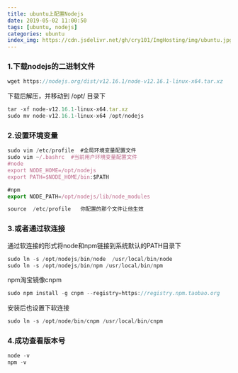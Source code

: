 ```yaml
---
title: ubuntu上配置Nodejs
date: 2019-05-02 11:00:50
tags: [ubuntu, nodejs]
categories: ubuntu
index_img: https://cdn.jsdelivr.net/gh/cry101/ImgHosting/img/ubuntu.jpg
---
```


### 1.下载nodejs的二进制文件
```js
wget https://nodejs.org/dist/v12.16.1/node-v12.16.1-linux-x64.tar.xz
```
下载后解压，并移动到 /opt/ 目录下
```js
tar -xf node-v12.16.1-linux-x64.tar.xz
sudo mv node-v12.16.1-linux-x64 /opt/nodejs
```

### 2.设置环境变量
```js
sudo vim /etc/profile  #全局环境变量配置文件
sudo vim ~/.bashrc  #当前用户环境变量配置文件
#node
export NODE_HOME=/opt/nodejs
export PATH=$NODE_HOME/bin:$PATH

#npm
export NODE_PATH=/opt/nodejs/lib/node_modules

source  /etc/profile   你配置的那个文件让他生效
```

### 3.或者通过软连接
通过软连接的形式将node和npm链接到系统默认的PATH目录下
```js
sudo ln -s /opt/nodejs/bin/node  /usr/local/bin/node
sudo ln -s /opt/nodejs/bin/npm /usr/local/bin/npm
```
npm淘宝镜像cnpm
```js
sudo npm install -g cnpm --registry=https://registry.npm.taobao.org
```
安装后也设置下软连接
```js
sudo ln -s /opt/node/bin/cnpm /usr/local/bin/cnpm
```

### 4.成功查看版本号
```js
node -v
npm -v
```